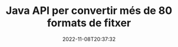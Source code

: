 ---
############################# Static ############################
layout: "product"
date: 2022-11-08T20:37:32
draft: false

product: "Conversion"
product_tag: "conversion"
platform: Java
platform_tag: java

############################# Head ############################
head_title: "Java API de conversió de documents | Converteix imatges PDF Word Excel PPTX HTML"
head_description: "Java API de conversió de documents. Converteix PDF Word DOC DOCX, fulls de càlcul Excel PPT PPTX, HTML, PSD, MPT MPP, correu electrònic MSG EMLX, AutoCAD i formats de fitxer d'imatge."

############################# Header ############################
title: "Java API per convertir més de 80 formats de fitxer"
description: "API senzilla per integrar la funcionalitat de conversió de documents i imatges a les aplicacions Java sense instal·lar cap programari extern."
button:
    enable: true
    icon: "fas fa-arrow-down"
    label: "Baixeu la prova gratuïta"
    link: "https://downloads.groupdocs.com/conversion/java"

############################# SubMenu ############################
submenu:
    enable: true
    
    left:
        img_alt: "GroupDocs.Conversion for Java"
        image: "https://www.groupdocs.cloud/templates/groupdocs/images/product-logos/groupdocs-conversion-java.png"
        product: "GroupDocs.Conversion"
        platform: "Java"

    middle:
        button:
            # button loop
            - link: "#overview"
              text: "Visió general"

            # button loop
            - link: "#features"
              text: "Característiques"

            # button loop
            - link: "#support"
              text: "Suport"

            # button loop
            - link: "https://products.groupdocs.app/conversion"
              text: "Demostració en directe"

            # button loop
            - link: "https://purchase.groupdocs.com/pricing/conversion/java"
              text: "Preus"

    right:
        link_download: "https://downloads.groupdocs.com/conversion"
        link_learn: "https://docs.groupdocs.com/conversion/java/"
        link_buy: "https://purchase.groupdocs.com"

############################# Overview ############################
overview:
    enable: true
    content: |
      GroupDocs.Conversion for Java combina un conjunt potent d'API de conversió de documents per mostrar imatges i formats de documents a les vostres aplicacions Java sense necessitat d'instal·lar programari addicional. Rasteritza els documents de manera nativa i els converteix en SVG+HTML+CSS per millorar la qualitat de visualització dels documents alhora que ofereix una sortida de text real i d'alta fidelitat. Utilitzant l'API de representació de documents: visualitzeu ràpidament PDF, HTML, XML, Microsoft Office Word, fulls de treball Excel, presentacions de PowerPoint, correus electrònics d'Outlook, diagrames de Visio, Projecte, metafitxers, imatges i diversos altres formats de fitxer amb facilitat i menys perills de programació. També pot mostrar fitxers protegits amb contrasenya i permetre obtenir la representació del document en format HTML, imatge o PDF després de la representació. La nostra biblioteca de conversió de fitxers és bastant personalitzable, ja que us permet mostrar tot el document o render-lo parcialment per accelerar el procés. Mitjançant l'API de GroupDocs.Conversion per a Java, podeu veure pàgines, un interval de cel·les específic en un full de càlcul o fins i tot representar una capa de document individual en formats, com ara PDF i CAD.

      L'API GroupDocs.Conversion for Java us permet representar documents amb/sense anotacions o comentaris per als formats de fitxer compatibles. També us permet afegir directoris de tipus de lletra personalitzats i extreure informació bàsica del document, com ara FileType, Extension, Name, PageCount, etc.
    tabs:
      enable: true
      
      ## TAB ONE ##
      tab_one:
        description: |
          A continuació es mostra una visió general de GroupDocs.Conversion for Java:
        
        right:
          enable: true
          icon: "fab fa-html5"
          title: "Visió general"
          content: |
            * Detecció automàtica del tipus de fitxer
            * Convertir documents
            * Convertir presentacions
            * Converteix fulls de càlcul
            * Converteix imatges ràster
            * Converteix documents PDF
            * Converteix altres formats
            * Aplicar filigrana
            * Especifiqueu la contrasenya del fitxer
            * Personalitza la conversió

      ## TAB TWO ##
      tab_two:
        description: |
          GroupDocs.Conversion for Java admet la conversió entre tots els [formats de fitxer de document] populars i d'ús habitual (https://docs.groupdocs.com/conversion/net/supported-document-formats/).

        left:
          enable: true
          table:
            # table loop
            - title: "Convertir de:"
              content: |
                * **Documents**: DOC, DOCX, DOCM, DOT, DOTX, DOTM, RTF, TXT, ODT, OTT
                * **Fulls de càlcul**: XLS, XLSX, XLSM, XLSB, CSV, XLS2003, ODS, TSV, XLT, XLTX, XLTM, XLAM, FODS, SXC
                * **Presentacions**: PPT, PPTX, PPS, PPSX, ODP, POT, POTX, POTM, PPTM, PPSM, FODP
                * **Imatges**: TIF, TIFF, JPG, JPEG, PNG, GIF, BMP, ICO, DIB, JPC, JPEG-LS, JPEG2000
                * **Portàtil**: PDF, XPS, OXPS, EPUB
                * **HTML**: HTM, HTML, MHTML
                * **Metafitxers**: EMZ, WMZ
                * **PhotoShop**: PSD
                * **Projecte**: MPP, MPT, MPX
                * **Outlook**: PST, OST
                * **Correu electrònic**: MSG, EML, EMLX
                * **Diagrames**: VSD, VSDX, VSDM, VSS, VSSM, VST, VSTM, VSX, VTX, VDW, VDX, SVG, SVGZ
                * **AutoCAD**: DXF, DWG, DWF, STL, IFC, DWT
                * **PostScript**: EPS, PS, PSL, CGM
                * **CorelDRAW**: CDR, CMX
                * **Altres**: VCF, PLT, LGS, OTG, MD, AI, LOG

        right:
          enable: true
          table:
            # table loop
            - title: "Converteix a:"
              content: |
                * **Documents**: DOC, DOCX, DOCM, DOT, DOTX, DOTM, RTF, TXT, ODT, OTT
                * **Fulls de càlcul**: XLS, XLSX, XLSM, XLSB, CSV, XLS2003, TSV, XLTX, ODS, XLAM, FODS, DIF, SXC
                * **Presentacions**: PPT, PPTX, PPS, PPSX, ODP, POTX, POTM, PPTM, PPSM, FODP
                * **Imatges**: TIF, TIFF, JPG, JPEG, PNG, GIF, BMP, ICO, JPEG2000
                * **Metafitxers**: EMF, WMF, EMZ, WMZ
                * **Diagrames**: SVGZ
                * **Portàtil**: PDF, XPS
                * **HTML**: HTM, HTML, MHTML
                * **Altres**: MD

      ## TAB THREE ##
      tab_three:
        description: |
          GroupDocs.Conversion for Java admet els següents sistemes operatius, marcs i gestors de paquets:
      
        left:
          enable: true
          table:
            # table loop
            - icon: "fab fa-windows"
              title: "Sistemes operatius"
              content: |
                Windows Desktop, Windows Server, Linux, MacOS

            # table loop
            - icon: "fas fa-code"
              title: "Marcs suportats"
              content: |
                Java runtime: J2SE 6.0 and above

        right:
          enable: true
          table:
            # table loop
            - icon: "fas fa-box"
              title: "Gestor de paquets"
              content: |
                Maven

            # table loop
            - icon: "fas fa-tools"
              title: "Gestor de paquets"
              content: |
                NetBeans, Intellij IDEA, Eclipse, etc.

############################# Features ############################
features:
    enable: true
    title: "GroupDocs.Conversion for Java Característiques"

    feature:
      # feature loop
      - icon: "fas fa-copy"
        content: "Fàcil integració i llicències mesurades"

      # feature loop
      - icon: "fas fa-eye"
        content: "Estableix l'opció de zoom predeterminada quan es converteix en paraules, diapositives o cel·les"

      # feature loop
      - icon: "fas fa-bolt"
        content: "Converteix a/des de tots els formats d'imatge ràster populars i assigna DPI, alçada i amplada de la imatge"
      
      # feature loop
      - icon: "fas fa-file-powerpoint"
        content: "Converteix PDF i imatge a escala de grisos i linealitza el document PDF per al web"

      # feature loop
      - icon: "fas fa-code"
        content: "Especifiqueu el nivell d'adreces d'interès, el nivell d'encapçalament i el nivell ampliat a la conversió de Word a PDF/XPS"

      # feature loop
      - icon: "fas fa-cloud"
        content: "Configura i col·loca la marca d'aigua al document convertit com a fons per mostrar-lo darrere del text"

      # feature loop
      - icon: "fas fa-remove-format"
        content: "Mostra la capçalera del correu electrònic durant la conversió des del correu electrònic"

      # feature loop
      - icon: "fas fa-comment-slash"
        content: "Establiu directoris de tipus de lletra personalitzats i carregueu/substituïu el tipus de lletra de manera explícita durant la conversió del document"

      # feature loop
      - icon: "fas fa-location-arrow"
        content: "Estableix el tipus de lletra predeterminat per substituir els tipus de lletra que falten per a la conversió de documents, diapositives i fulls de càlcul"

      # feature loop
      - icon: "fas fa-border-all"
        content: ""

      # feature loop
      - icon: "fas fa-wrench"
        content: "Converteix el full de càlcul amb línies de quadrícula i elimina els comentaris de les diapositives durant la conversió"

      # feature loop
      - icon: "fas fa-columns"
        content: "Converteix pàgines de documents específiques en format PDF i converteix un rang de cel·les específic en fulls de càlcul"

      # feature loop
      - icon: "fas fa-file-word"
        content: "Mostra els fulls ocults i salta les files i columnes buides mentre converteixes els fulls de càlcul"

      # feature loop
      - icon: "fas fa-envelope"
        content: "Compteu el total de pàgines d'un document i configureu la contrasenya com a document no protegit durant la conversió"

      # feature loop
      - icon: "fas fa-print"
        content: "Opció per eliminar anotacions i fitxers incrustats del PDF"

      # feature loop
      - icon: "fas fa-file-archive"
        content: "Creeu un marcatge compatible amb HTML 5 quan feu la conversió a HTML"

      # feature loop
      - icon: "fas fa-lock"
        content: "Detecteu automàticament el tipus de font i retorneu totes les conversions possibles quan feu una conversió des del tauler d'activitat"

      # feature loop
      - icon: "fas fa-file-code"
        content: "Possibilitat de tornar cada pàgina en un flux separat mentre es converteix a PDF o HTML"
      
      # feature loop
      - icon: "fas fa-fill-drip"
        content: "Mostra/amaga el marcatge, els comentaris i el seguiment dels canvis durant la conversió de Word"

      # feature loop
      - icon: "fas fa-file-excel"
        content: "Conversió DOCX a Tiff G3 amb opció d'ombrejat"

      # feature loop
      - icon: "fas fa-heading"
        content: "Converteix dissenys específics en convertir un document CAD"

      # feature loop
      - icon: "fas fa-project-diagram"
        content: "Denominació automàtica en desar el document convertit al fitxer"

      # feature loop
      - icon: "fas fa-cube"
        content: "Llicència mesurada admesa per facturar en funció de l'ús de l'API"

      # feature loop
      - icon: "fab fa-uncharted"
        content: "Converteix diagrames a formats de fitxer de processament de textos"
      
      # feature loop
      - icon: "fab fa-uncharted"
        content: "Afegiu números de pàgina mentre convertiu HTML a document de processament de textos"

      # feature loop
      - icon: "fab fa-uncharted"
        content: "Converteix documents XML a qualsevol format sense transformació"

      # feature loop
      - icon: "fab fa-uncharted"
        content: "Superviseu el progrés de la conversió de fitxers (inici, finalització) directament des de l'aplicació del client"

    more_feature:
      # more_feature_loop
      - title: "Fàcil conversió de format de document mitjançant Java"
        content: |
          Podeu convertir el format de fitxer d'una multitud de tipus de documents mitjançant l'API GroupDocs.Conversion for Java. Aquí se us presenten unes quantes línies de codi per realitzar una conversió bàsica de documents amb Java.  
            
          {features.more_feature.step1} 
          {features.more_feature.step2} 
          {features.more_feature.step3} 
            
          ```java    
           // Carregueu el fitxer font DOCX per a la conversió
          Converter converter = new Converter("input.docx");
          // Prepareu opcions de conversió per al format objectiu PDF
          ConvertOptions convertOptions = new FileType().fromExtension("pdf").getConvertOptions();
          // Converteix al format PDF
          converter.convert("output.pdf", convertOptions);
          ```
            
      # more_feature_loop
      - title: "Llegiu el document des de l'URL o el camí per a la conversió"
        content: "Mitjançant l'API GroupDocs.Conversion for Java, podeu llegir el document d'entrada des d'una ruta de fitxer així com un URL. Tot i que podeu desar el document de sortida com a fitxer o enviar la sortida directament a un flux."

      # more_feature_loop
      - title: "Suport tècnic integral"
        content: |
          GroupDocs.Conversion for Java és una API senzilla i precisa que podeu integrar a les vostres aplicacions basades en Java amb força facilitat. Tanmateix, per posar-vos en marxa en poc temps, també oferim mostres de codi fàcils de seguir i una documentació completa de l'API.  
            
          * PdfA_1A
          * PdfA_1B
          * PdfA_2A
          * PdfA_3A
          * PdfA_2B
          * PdfA_2U
          * PdfA_3B
          * PdfA_3U
          * v1_3
          * v1_4
          * v1_5
          * v1_6
          * v1_7
          * PdfX_1A
          * PdfX3

############################# Support ############################
support:
    enable: true

############################# Solutions ############################
solutions:
    enable: true
    title: "GroupDocs.Conversion ofereix API de conversió de documents per a altres entorns de desenvolupament populars"

    solution:
        # solution loop
        - img_alt: "GroupDocs.Conversion per a .NET"
          image: "https://www.groupdocs.cloud/templates/groupdocs/images/product-logos/groupdocs-conversion-net.png"
          product: "GroupDocs.Conversion"
          platform: ".NET"
          link: "/conversion/net/"

############################# Back to top ###############################
back_to_top:
  enable: true
---